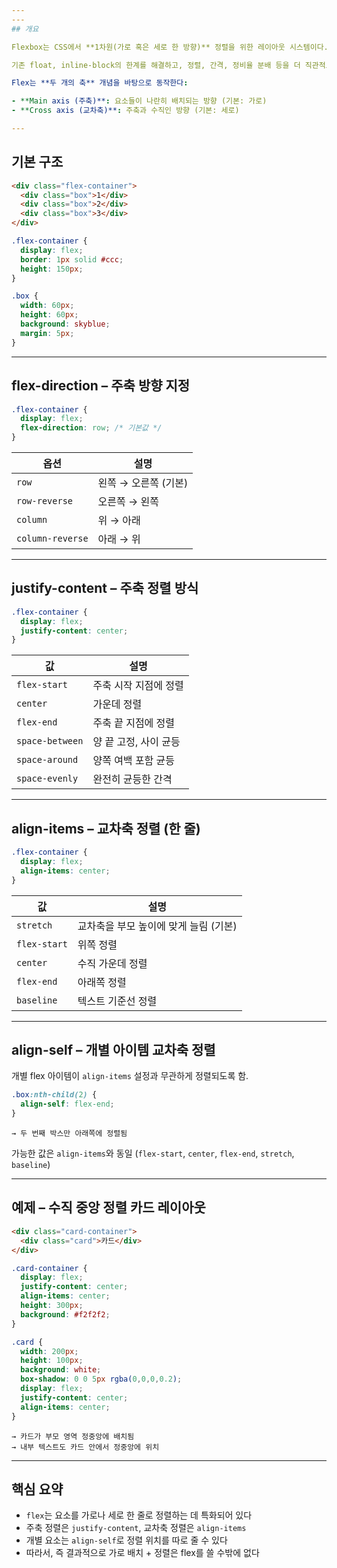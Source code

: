 ```yaml
---
---
## 개요

Flexbox는 CSS에서 **1차원(가로 혹은 세로 한 방향)** 정렬을 위한 레이아웃 시스템이다.

기존 float, inline-block의 한계를 해결하고, 정렬, 간격, 정비율 분배 등을 더 직관적으로 처리할 수 있다.

Flex는 **두 개의 축** 개념을 바탕으로 동작한다:

- **Main axis (주축)**: 요소들이 나란히 배치되는 방향 (기본: 가로)
- **Cross axis (교차축)**: 주축과 수직인 방향 (기본: 세로)

---
```


## 기본 구조

```html
<div class="flex-container">
  <div class="box">1</div>
  <div class="box">2</div>
  <div class="box">3</div>
</div>

```

```css
.flex-container {
  display: flex;
  border: 1px solid #ccc;
  height: 150px;
}

.box {
  width: 60px;
  height: 60px;
  background: skyblue;
  margin: 5px;
}

```

---

## flex-direction – 주축 방향 지정

```css
.flex-container {
  display: flex;
  flex-direction: row; /* 기본값 */
}

```

|옵션|설명|
|---|---|
|`row`|왼쪽 → 오른쪽 (기본)|
|`row-reverse`|오른쪽 → 왼쪽|
|`column`|위 → 아래|
|`column-reverse`|아래 → 위|

---

## justify-content – 주축 정렬 방식

```css
.flex-container {
  display: flex;
  justify-content: center;
}

```

|값|설명|
|---|---|
|`flex-start`|주축 시작 지점에 정렬|
|`center`|가운데 정렬|
|`flex-end`|주축 끝 지점에 정렬|
|`space-between`|양 끝 고정, 사이 균등|
|`space-around`|양쪽 여백 포함 균등|
|`space-evenly`|완전히 균등한 간격|

---

## align-items – 교차축 정렬 (한 줄)

```css
.flex-container {
  display: flex;
  align-items: center;
}

```

|값|설명|
|---|---|
|`stretch`|교차축을 부모 높이에 맞게 늘림 (기본)|
|`flex-start`|위쪽 정렬|
|`center`|수직 가운데 정렬|
|`flex-end`|아래쪽 정렬|
|`baseline`|텍스트 기준선 정렬|

---

## align-self – 개별 아이템 교차축 정렬

개별 flex 아이템이 `align-items` 설정과 무관하게 정렬되도록 함.

```css
.box:nth-child(2) {
  align-self: flex-end;
}

```

```
→ 두 번째 박스만 아래쪽에 정렬됨

```

가능한 값은 `align-items`와 동일 (`flex-start`, `center`, `flex-end`, `stretch`, `baseline`)

---

## 예제 – 수직 중앙 정렬 카드 레이아웃

```html
<div class="card-container">
  <div class="card">카드</div>
</div>

```

```css
.card-container {
  display: flex;
  justify-content: center;
  align-items: center;
  height: 300px;
  background: #f2f2f2;
}

.card {
  width: 200px;
  height: 100px;
  background: white;
  box-shadow: 0 0 5px rgba(0,0,0,0.2);
  display: flex;
  justify-content: center;
  align-items: center;
}

```

```
→ 카드가 부모 영역 정중앙에 배치됨
→ 내부 텍스트도 카드 안에서 정중앙에 위치

```

---

## 핵심 요약

- `flex`는 요소를 가로나 세로 한 줄로 정렬하는 데 특화되어 있다
- 주축 정렬은 `justify-content`, 교차축 정렬은 `align-items`
- 개별 요소는 `align-self`로 정렬 위치를 따로 줄 수 있다
- 따라서, 즉 결과적으로 가로 배치 + 정렬은 flex를 쓸 수밖에 없다
